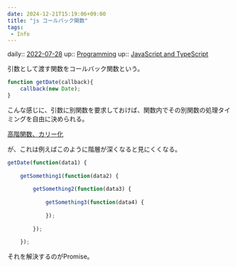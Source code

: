 ```yaml
---
date: 2024-12-21T15:19:06+09:00
title: "js コールバック関数"
tags:
 - Info
---
```


daily:: [2022-07-28](Daily_Note/2022-07-28.md)
up:: [Programming](../Bar/Program/Programming.md)
up:: [JavaScript and TypeScript](../Bar/Program/JavaScript%20and%20TypeScript.md)

引数として渡す関数をコールバック関数という。

```js
function getDate(callback){
	callback(new Date);
}
```

こんな感じに、引数に別関数を要求しておけば、関数内でその別関数の処理タイミングを自由に決められる。

[高階関数、カリー化](高階関数、カリー化.md)

が、これは例えばこのように階層が深くなると見にくくなる。

```js
getDate(function(data1) {
 
    getSomething1(function(data2) {
    
        getSomething2(function(data3) {
        
            getSomething3(function(data4) {
 
            });
 
        });
 
    });
```

それを解決するのがPromise。
